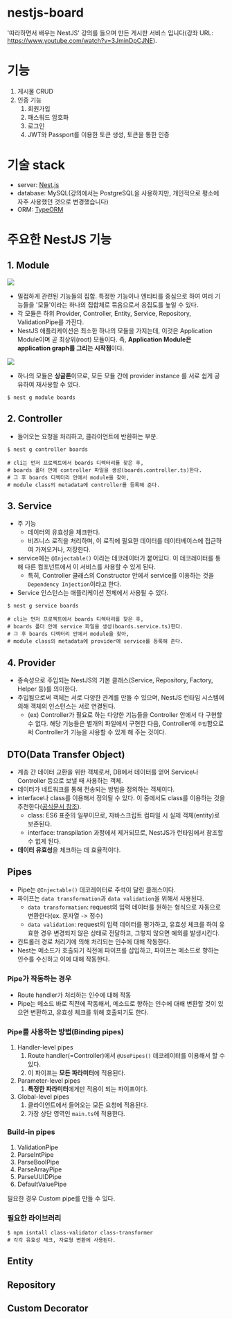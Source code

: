 # nestjs-board
'따라하면서 배우는 NestJS' 강의를 들으며 만든 게시판 서비스 입니다(강좌 URL: https://www.youtube.com/watch?v=3JminDpCJNE).

# 기능
1. 게시물 CRUD
2. 인증 기능
   1. 회원가입
   2. 패스워드 암호화
   3. 로그인
   4. JWT와 Passport를 이용한 토큰 생성, 토큰을 통한 인증


# 기술 stack
- server: [Nest.js](https://docs.nestjs.com/)
- database: MySQL(강의에서는 PostgreSQL을 사용하지만, 개인적으로 평소에 자주 사용했던 것으로 변경했습니다)
- ORM: [TypeORM](https://typeorm.io/)

# 주요한 NestJS 기능

## 1. Module
![](https://docs.nestjs.com/assets/Modules_1.png)
- 밀접하게 관련된 기능들의 집합. 특정한 기능이나 엔티티를 중심으로 하여 여러 기능들을 '모듈'이라는 하나의 집합체로 묶음으로서 응집도를 높일 수 있다.
- 각 모듈은 하위 Provider, Controller, Entity, Service, Repository, ValidationPipe를 가진다.
- NestJS 애플리케이션은 최소한 하나의 모듈을 가지는데, 이것은 Application Module이며 곧 최상위(root) 모듈이다. 즉, <b>Application Module은 application graph를 그리는 시작점</b>이다.


![](https://docs.nestjs.com/assets/Shared_Module_1.png)
- 하나의 모듈은 <b>싱글톤</b>이므로, 모든 모듈 간에 provider instance 를 서로 쉽게 공유하여 재사용할 수 있다.

```
$ nest g module boards 
```
## 2. Controller
- 들어오는 요청을 처리하고, 클라이언트에 반환하는 부분.
```
$ nest g controller boards

# cli는 먼저 프로젝트에서 boards 디렉터리를 찾은 후,
# boards 폴더 안에 controller 파일을 생성(boards.controller.ts)한다.
# 그 후 boards 디렉터리 안에서 module을 찾아,
# module class의 metadata에 controller를 등록해 준다. 
```

## 3. Service
- 주 기능
  - 데이터의 유효성을 체크한다.
  - 비즈니스 로직을 처리하며, 이 로직에 필요한 데이터를 데이터베이스에 접근하여 가져오거나, 저장한다.
- service에는 `@Injectable()` 이라는 데코레이터가 붙어있다. 이 데코레이터를 통해 다른 컴포넌트에서 이 서비스를 사용할 수 있게 된다.
  - 특히, Controller 클래스의 Constructor 안에서 service를 이용하는 것을 `Dependency Injection`이라고 한다.
- Service 인스턴스는 애플리케이션 전체에서 사용될 수 있다.
 ```
$ nest g service boards

# cli는 먼저 프로젝트에서 boards 디렉터리를 찾은 후,
# boards 폴더 안에 service 파일을 생성(boards.service.ts)한다.
# 그 후 boards 디렉터리 안에서 module을 찾아,
# module class의 metadata에 provider에 service를 등록해 준다. 
```

## 4. Provider
- 종속성으로 주입되는 NestJS의 기본 클래스(Service, Repository, Factory, Helper 등)를 의미한다.
- 주입됨으로써 객체는 서로 다양한 관계를 만들 수 있으며, NestJS 런타임 시스템에 의해 객체의 인스턴스는 서로 연결된다.
  - (ex) Controller가 필요로 하는 다양한 기능들을 Controller 안에서 다 구현할 수 없다. 해당 기능들은 별개의 파일에서 구현한 다음, Controller에 `주입`함으로써 Controller가 기능을 사용할 수 있게 해 주는 것이다. 

## DTO(Data Transfer Object)
- 계층 간 데이터 교환을 위한 객체로서, DB에서 데이터를 얻어 Service나 Controller 등으로 보낼 때 사용하는 객체.
- 데이터가 네트워크를 통해 전송되는 방법을 정의하는 객체이다.
- interface나 class를 이용해서 정의될 수 있다. 이 중에서도 class를 이용하는 것을 추천한다([공식문서 참조](https://docs.nestjs.com/controllers#request-payloads)).
  - class: ES6 표준의 일부이므로, 자바스크립트 컴파일 시 실제 객체(entity)로 보존된다.
  - interface: transpilation 과정에서 제거되므로, NestJS가 런타임에서 참조할 수 없게 된다. 
- <b>데이터 유효성</b>을 체크하는 데 효율적이다.

## Pipes
- Pipe는 `@Injectable()` 데코레이터로 주석이 달린 클래스이다.
- 파이프는 `data transformation`과 `data validation`을 위해서 사용된다.
  - `data transformation`: request의 입력 데이터를 원하는 형식으로 자동으로 변환한다(ex. 문자열 -> 정수)
  - `data validation`: request의 입력 데이터를 평가하고, 유효성 체크를 하여 유효한 경우 변경되지 않은 상태로 전달하고, 그렇지 않으면 예외를 발생시킨다.
- 컨트롤러 경로 처리기에 의해 처리되는 인수에 대해 작동한다.
- Nest는 메소드가 호출되기 직전에 파이프를 삽입하고, 파이프는 메소드로 향하는 인수를 수신하고 이에 대해 작동한다.

### Pipe가 작동하는 경우
- Route handler가 처리하는 인수에 대해 작동
- Pipe는 메소드 바로 직전에 작동해서, 메소드로 향하는 인수에 대해 변환할 것이 있으면 변환하고, 유효성 체크를 위해 호출되기도 한다. 

### Pipe를 사용하는 방법(Binding pipes)
1. Handler-level pipes
   1. Route handler(=Controller)에서 `@UsePipes()` 데코레이터를 이용해서 할 수 있다.
   2. 이 파이프는 <b>모든 파라미터</b>에 적용된다.
2. Parameter-level pipes
   1. <b>특정한 파라미터</b>에게만 적용이 되는 파이프이다.
3. Global-level pipes
   1. 클라이언트에서 들어오는 모든 요청에 적용된다.
   2. 가장 상단 영역인 `main.ts`에 적용한다.

### Build-in pipes
1. ValidationPipe
2. ParseIntPipe
3. ParseBoolPipe
4. ParseArrayPipe
5. ParseUUIDPipe
6. DefaultValuePipe

필요한 경우 Custom pipe를 만들 수 있다.

### 필요한 라이브러리
```
$ npm isntall class-validator class-transformer
# 각각 유효성 체크, 자료형 변환에 사용된다.
```

## Entity


## Repository


## Custom Decorator


# 